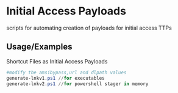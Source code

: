 
# Initial Access Payloads

scripts for automating creation of payloads for initial access TTPs


## Usage/Examples

Shortcut Files as Initial Access Payloads


```powershell
#modify the amsibypass,url and dlpath values
generate-lnkv1.ps1 //for executables
generate-lnkv2.ps1 //for powershell stager in memory

